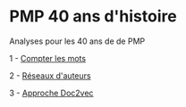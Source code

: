# PMP 40 ans d'histoire


Analyses pour les 40 ans de de PMP

1 - [Compter les mots](https://benaventc.github.io/PMP/script2023_01.html)

2 - [Réseaux d'auteurs](https://benaventc.github.io/PMP/script2023_05_network.html)

3 - [Approche Doc2vec ](https://benaventc.github.io/PMP/script2023_02_w2c.html)